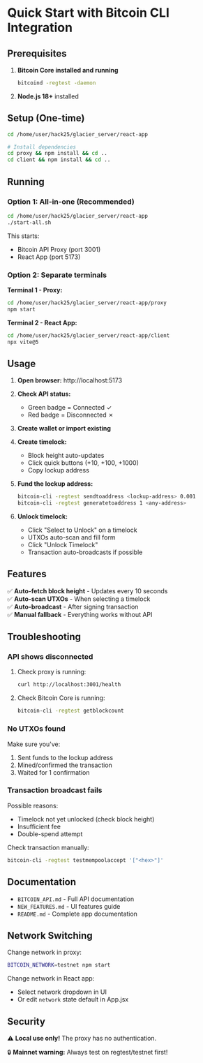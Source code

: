 # Quick Start with Bitcoin CLI Integration

## Prerequisites

1. **Bitcoin Core installed and running**
   ```bash
   bitcoind -regtest -daemon
   ```

2. **Node.js 18+** installed

## Setup (One-time)

```bash
cd /home/user/hack25/glacier_server/react-app

# Install dependencies
cd proxy && npm install && cd ..
cd client && npm install && cd ..
```

## Running

### Option 1: All-in-one (Recommended)

```bash
cd /home/user/hack25/glacier_server/react-app
./start-all.sh
```

This starts:
- Bitcoin API Proxy (port 3001)
- React App (port 5173)

### Option 2: Separate terminals

**Terminal 1 - Proxy:**
```bash
cd /home/user/hack25/glacier_server/react-app/proxy
npm start
```

**Terminal 2 - React App:**
```bash
cd /home/user/hack25/glacier_server/react-app/client
npx vite@5
```

## Usage

1. **Open browser:** http://localhost:5173

2. **Check API status:**
   - Green badge = Connected ✓
   - Red badge = Disconnected ✗

3. **Create wallet or import existing**

4. **Create timelock:**
   - Block height auto-updates
   - Click quick buttons (+10, +100, +1000)
   - Copy lockup address

5. **Fund the lockup address:**
   ```bash
   bitcoin-cli -regtest sendtoaddress <lockup-address> 0.001
   bitcoin-cli -regtest generatetoaddress 1 <any-address>
   ```

6. **Unlock timelock:**
   - Click "Select to Unlock" on a timelock
   - UTXOs auto-scan and fill form
   - Click "Unlock Timelock"
   - Transaction auto-broadcasts if possible

## Features

✅ **Auto-fetch block height** - Updates every 10 seconds  
✅ **Auto-scan UTXOs** - When selecting a timelock  
✅ **Auto-broadcast** - After signing transaction  
✅ **Manual fallback** - Everything works without API  

## Troubleshooting

### API shows disconnected

1. Check proxy is running:
   ```bash
   curl http://localhost:3001/health
   ```

2. Check Bitcoin Core is running:
   ```bash
   bitcoin-cli -regtest getblockcount
   ```

### No UTXOs found

Make sure you've:
1. Sent funds to the lockup address
2. Mined/confirmed the transaction
3. Waited for 1 confirmation

### Transaction broadcast fails

Possible reasons:
- Timelock not yet unlocked (check block height)
- Insufficient fee
- Double-spend attempt

Check transaction manually:
```bash
bitcoin-cli -regtest testmempoolaccept '["<hex>"]'
```

## Documentation

- `BITCOIN_API.md` - Full API documentation
- `NEW_FEATURES.md` - UI features guide
- `README.md` - Complete app documentation

## Network Switching

Change network in proxy:
```bash
BITCOIN_NETWORK=testnet npm start
```

Change network in React app:
- Select network dropdown in UI
- Or edit `network` state default in App.jsx

## Security

⚠️ **Local use only!** The proxy has no authentication.

🔒 **Mainnet warning:** Always test on regtest/testnet first!
